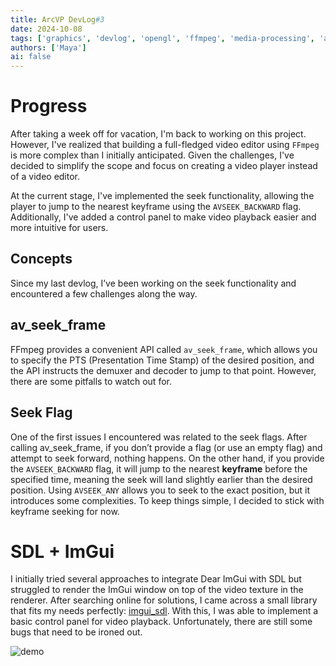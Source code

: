 ```yaml
---
title: ArcVP DevLog#3
date: 2024-10-08
tags: ['graphics', 'devlog', 'opengl', 'ffmpeg', 'media-processing', 'arcvp']
authors: ['Maya']
ai: false
---
```


# Progress

After taking a week off for vacation, I'm back to working on this project. However, I've realized that building a full-fledged video editor using `FFmpeg` is more complex than I initially anticipated. Given the challenges, I've decided to simplify the scope and focus on creating a video player instead of a video editor.

At the current stage, I've implemented the seek functionality, allowing the player to jump to the nearest keyframe using the `AVSEEK_BACKWARD` flag. Additionally, I've added a control panel to make video playback easier and more intuitive for users.

## Concepts

Since my last devlog, I’ve been working on the seek functionality and encountered a few challenges along the way.

## av_seek_frame

FFmpeg provides a convenient API called `av_seek_frame`, which allows you to specify the PTS (Presentation Time Stamp) of the desired position, and the API instructs the demuxer and decoder to jump to that point. However, there are some pitfalls to watch out for.

## Seek Flag

One of the first issues I encountered was related to the seek flags. After calling av_seek_frame, if you don’t provide a flag (or use an empty flag) and attempt to seek forward, nothing happens. On the other hand, if you provide the `AVSEEK_BACKWARD` flag, it will jump to the nearest **keyframe** before the specified time, meaning the seek will land slightly earlier than the desired position. Using `AVSEEK_ANY` allows you to seek to the exact position, but it introduces some complexities. To keep things simple, I decided to stick with keyframe seeking for now.

# SDL + ImGui

I initially tried several approaches to integrate Dear ImGui with SDL but struggled to render the ImGui window on top of the video texture in the renderer. After searching online for solutions, I came across a small library that fits my needs perfectly: [imgui_sdl](https://github.com/Tyyppi77/imgui_sdl). With this, I was able to implement a basic control panel for video playback. Unfortunately, there are still some bugs that need to be ironed out.

![demo](/devlog/devlog3-demostrate.png)
